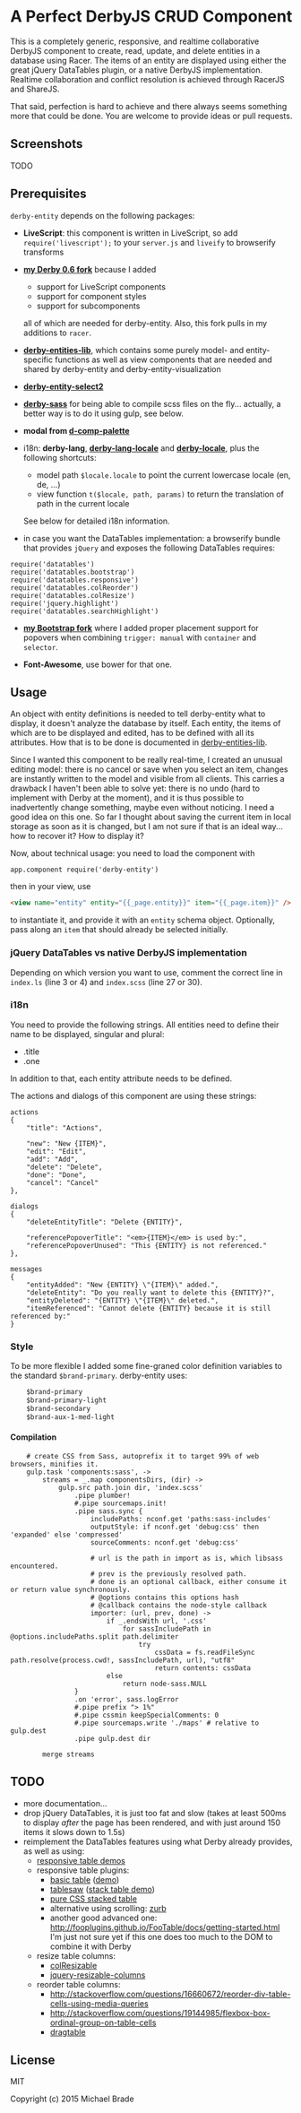 # A Perfect DerbyJS CRUD Component

This is a completely generic, responsive, and realtime collaborative DerbyJS component to create, read, update,
and delete entities in a database using Racer. The items of an entity are displayed using either the great jQuery
DataTables plugin, or a native DerbyJS implementation. Realtime collaboration and conflict resolution is achieved
through RacerJS and ShareJS.

That said, perfection is hard to achieve and there always seems something more that could be done. You are welcome
to provide ideas or pull requests.


## Screenshots

TODO


## Prerequisites

`derby-entity` depends on the following packages:

* **LiveScript**: this component is written in LiveScript, so add `require('livescript');` to your `server.js` and `liveify`
  to browserify transforms

* **[my Derby 0.6 fork](https://github.com/michael-brade/derby)** because I added
    - support for LiveScript components
    - support for component styles
    - support for subcomponents

  all of which are needed for derby-entity. Also, this fork pulls in my additions to `racer`.
* **[derby-entities-lib](https://github.com/michael-brade/derby-entities-lib)**, which contains some purely model- and
    entity-specific functions as well as view components that are needed and shared by derby-entity and derby-entity-visualization

* **[derby-entity-select2](https://github.com/michael-brade/derby-entity-select2)**

* **[derby-sass](https://github.com/michael-brade/derby-sass)** for being able to compile scss files on the fly... actually, a better way is to do it using gulp, see below.

* **modal from [d-comp-palette](https://github.com/shuslav/d-comp-palette)**

* i18n: **derby-lang**, **[derby-lang-locale](https://github.com/michael-brade/derby-lang-locale)** and
  **[derby-locale](https://github.com/michael-brade/derby-locale)**, plus the following shortcuts:

    - model path `$locale.locale` to point the current lowercase locale (en, de, ...)
    - view function `t($locale, path, params)` to return the translation of path in the current locale

  See below for detailed i18n information.

* in case you want the DataTables implementation: a browserify bundle that provides `jQuery` and exposes the following
DataTables requires:
```
require('datatables')
require('datatables.bootstrap')
require('datatables.responsive')
require('datatables.colReorder')
require('datatables.colResize')
require('jquery.highlight')
require('datatables.searchHighlight')
```

* **[my Bootstrap fork](https://github.com/michael-brade/bootstrap)** where I added proper placement support for popovers
    when combining `trigger: manual` with `container` and `selector`.

* **Font-Awesome**, use bower for that one.


## Usage

An object with entity definitions is needed to tell derby-entity what to display, it doesn't analyze the database by
itself. Each entity, the items of which are to be displayed and edited, has to be defined with all its attributes.
How that is to be done is documented in [derby-entities-lib](https://github.com/michael-brade/derby-entities-lib).

Since I wanted this component to be really real-time, I created an unusual editing model: there is no cancel or save
when you select an item, changes are instantly written to the model and visible from all clients. This carries a
drawback I haven't been able to solve yet: there is no undo (hard to implement with Derby at the moment), and it is
thus possible to inadvertently change something, maybe even without noticing. I need a good idea on this one. So far
I thought about saving the current item in local storage as soon as it is changed, but I am not sure if that is an ideal
way... how to recover it? How to display it?

Now, about technical usage: you need to load the component with

```ls
app.component require('derby-entity')
```

then in your view, use  

```html
<view name="entity" entity="{{_page.entity}}" item="{{_page.item}}" />
```

to instantiate it, and provide it with an `entity` schema object. Optionally, pass along an `item`
that should already be selected initially.


### jQuery DataTables vs native DerbyJS implementation

Depending on which version you want to use, comment the correct line in `index.ls` (line 3 or 4) and `index.scss` (line 27 or 30).


### i18n

You need to provide the following strings. All entities need to define their name to be displayed, singular and plural:

* <entity>.title
* <entity>.one

In addition to that, each entity attribute needs to be defined.

The actions and dialogs of this component are using these strings:

```
actions
{
    "title": "Actions",

    "new": "New {ITEM}",
    "edit": "Edit",
    "add": "Add",
    "delete": "Delete",
    "done": "Done",
    "cancel": "Cancel"
},

dialogs
{
    "deleteEntityTitle": "Delete {ENTITY}",

    "referencePopoverTitle": "<em>{ITEM}</em> is used by:",
    "referencePopoverUnused": "This {ENTITY} is not referenced."
},

messages
{
    "entityAdded": "New {ENTITY} \"{ITEM}\" added.",
    "deleteEntity": "Do you really want to delete this {ENTITY}?",
    "entityDeleted": "{ENTITY} \"{ITEM}\" deleted.",
    "itemReferenced": "Cannot delete {ENTITY} because it is still referenced by:"
}
```

### Style

To be more flexible I added some fine-graned color definition variables to the standard `$brand-primary`. derby-entity
uses:
```sass
    $brand-primary
    $brand-primary-light
    $brand-secondary
    $brand-aux-1-med-light
```

#### Compilation

```ls
    # create CSS from Sass, autoprefix it to target 99% of web browsers, minifies it.
    gulp.task 'components:sass', ->
        streams = _.map componentsDirs, (dir) ->
            gulp.src path.join dir, 'index.scss'
                .pipe plumber!
                #.pipe sourcemaps.init!
                .pipe sass.sync {
                    includePaths: nconf.get 'paths:sass-includes'
                    outputStyle: if nconf.get 'debug:css' then 'expanded' else 'compressed'
                    sourceComments: nconf.get 'debug:css'

                    # url is the path in import as is, which libsass encountered.
                    # prev is the previously resolved path.
                    # done is an optional callback, either consume it or return value synchronously.
                    # @options contains this options hash
                    # @callback contains the node-style callback
                    importer: (url, prev, done) ->
                        if _.endsWith url, '.css'
                            for sassIncludePath in @options.includePaths.split path.delimiter
                                try
                                    cssData = fs.readFileSync path.resolve(process.cwd!, sassIncludePath, url), "utf8"
                                    return contents: cssData
                        else
                            return node-sass.NULL
                }
                .on 'error', sass.logError
                #.pipe prefix "> 1%"
                #.pipe cssmin keepSpecialComments: 0
                #.pipe sourcemaps.write './maps' # relative to gulp.dest
                .pipe gulp.dest dir

        merge streams
```



## TODO

* more documentation...
* drop jQuery DataTables, it is just too fat and slow (takes at least 500ms to display *after* the page
    has been rendered, and with just around 150 items it slows down to 1.5s)
* reimplement the DataTables features using what Derby already provides, as well as using:
    - [responsive table demos](http://elvery.net/demo/responsive-tables/)
    - responsive table plugins:
        * [basic table](https://github.com/jerrylow/basictable) ([demo](http://www.jerrylow.com/basictable/demo/))
        * [tablesaw](https://github.com/filamentgroup/tablesaw) ([stack table demo](http://filamentgroup.github.io/tablesaw/demo/stackonly.html))
        * [pure CSS stacked table](https://css-tricks.com/examples/ResponsiveTables/responsive.php)
        * alternative using scrolling: [zurb](http://zurb.com/playground/responsive-tables)
        * another good advanced one: http://fooplugins.github.io/FooTable/docs/getting-started.html
          I'm just not sure yet if this one does too much to the DOM to combine it with Derby
    - resize table columns:
        - [colResizable](https://github.com/alvaro-prieto/colResizable)
        - [jquery-resizable-columns](http://dobtco.github.io/jquery-resizable-columns)
    - reorder table columns:
        - http://stackoverflow.com/questions/16660672/reorder-div-table-cells-using-media-queries
        - http://stackoverflow.com/questions/19144985/flexbox-box-ordinal-group-on-table-cells
        - [dragtable](http://akottr.github.io/dragtable/)

## License

MIT

Copyright (c) 2015 Michael Brade
